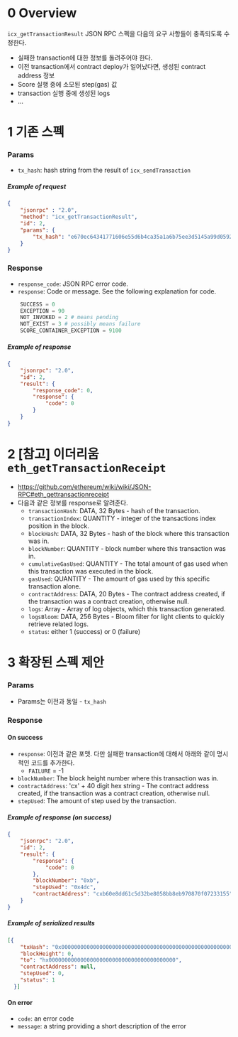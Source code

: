 0 Overview
============
`icx_getTransactionResult` JSON RPC 스펙을 다음의 요구 사항들이 충족되도록 수정한다.

* 실패한 transaction에 대한 정보를 돌려주어야 한다.
* 이전 transaction에서 contract deploy가 일어났다면, 생성된 contract address 정보
* Score 실행 중에 소모된 step(gas) 값
* transaction 실행 중에 생성된 logs
* ...

1 기존 스펙
===========
### Params
* `tx_hash`: hash string from the result of `icx_sendTransaction`

##### Example of request
```json
{
    "jsonrpc" : "2.0",
    "method": "icx_getTransactionResult",
    "id": 2,
    "params": {
        "tx_hash": "e670ec64341771606e55d6b4ca35a1a6b75ee3d5145a99d05921026d1527331"
    }
}
```

### Response
* `response_code`: JSON RPC error code.
* `response`: Code or message. See the following explanation for code.

```python
    SUCCESS = 0
    EXCEPTION = 90
    NOT_INVOKED = 2 # means pending
    NOT_EXIST = 3 # possibly means failure
    SCORE_CONTAINER_EXCEPTION = 9100
```

##### Example of response
```json
{
    "jsonrpc": "2.0",
    "id": 2,
    "result": {
        "response_code": 0,
        "response": {
            "code": 0
        }
    }
}
```

2 [참고] 이더리움 `eth_getTransactionReceipt`
============================================
* https://github.com/ethereum/wiki/wiki/JSON-RPC#eth_gettransactionreceipt
* 다음과 같은 정보를 response로 알려준다.
    * `transactionHash`: DATA, 32 Bytes - hash of the transaction.
    * `transactionIndex`: QUANTITY - integer of the transactions index position in the block.
    * `blockHash`: DATA, 32 Bytes - hash of the block where this transaction was in.
    * `blockNumber`: QUANTITY - block number where this transaction was in.
    * `cumulativeGasUsed`: QUANTITY - The total amount of gas used when this transaction was executed in the block.
    * `gasUsed`: QUANTITY - The amount of gas used by this specific transaction alone.
    * `contractAddress`: DATA, 20 Bytes - The contract address created, if the transaction was a contract creation, otherwise null.
    * `logs`: Array - Array of log objects, which this transaction generated.
    * `logsBloom`: DATA, 256 Bytes - Bloom filter for light clients to quickly retrieve related logs.
    * `status`: either 1 (success) or 0 (failure)


3 확장된 스펙 제안
=================
### Params
* Params는 이전과 동일 - `tx_hash`

### Response
#### On success
* `response`: 이전과 같은 포맷. 다만 실패한 transaction에 대해서 아래와 같이 명시적인 코드를 추가한다.
    * `FAILURE` = -1
* `blockNumber`: The block height number where this transaction was in.
* `contractAddress`: 'cx' + 40 digit hex string - The contract address created, if the transaction was a contract creation, otherwise null.
* `stepUsed`: The amount of step used by the transaction.

##### Example of response (on success)
```json
{
    "jsonrpc": "2.0",
    "id": 2,
    "result": {
        "response": {
            "code": 0
        },
        "blockNumber": "0xb",
        "stepUsed": "0x4dc",
        "contractAddress": "cxb60e8dd61c5d32be8058bb8eb970870f07233155"
    }
}
```

##### Example of serialized results
```json
[{
    "txHash": "0x0000000000000000000000000000000000000000000000000000000000000000",
    "blockHeight": 0,
    "to": "hx0000000000000000000000000000000000000000",
    "contractAddress": null,
    "stepUsed": 0,
    "status": 1
  }]
```

#### On error
* `code`: an error code
* `message`: a string providing a short description of the error
